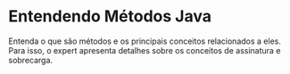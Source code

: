 # Entendendo Métodos Java
Entenda o que são métodos e os principais conceitos relacionados a eles. Para isso, o expert apresenta detalhes sobre os conceitos de assinatura e sobrecarga.
